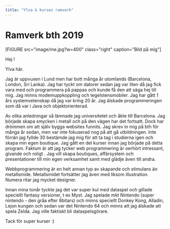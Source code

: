 ```yaml
---
title: "Ylva & kursen ramverk"
---
```

Ramverk bth 2019
=========================

[FIGURE src="image/me.jpg?w=400" class="right" caption="Bild på mig"]

Hej !

Ylva här.

Jag är uppvuxen i Lund men har bott många år utomlands (Barcelona, London, Sri Lanka).
Jag har tyckt om datorer sedan jag var liten då jag fick vara med och programmera på pappas och kunde få den att säga hej till mig.
Jag minns modemuppkoppling och tegelstensmobiler. Jag har gått 1 års systemvetenskap då jag var kring 20 år. Jag älskade programmeringen som då var i Java och objektorienterad.

Av olika anledningar så lämnade jag universitetet och åkte till Barcelona. Jag började skapa smycken i metall och på den vägen har det fortsatt.
Dock har drömmen om att själv bygga websites funnits. Jag skrev in mig på bth för många år sedan, men var inte fokuserad nog på att gå utbildningen. Inte förrän jag fyllde 30 bestämde jag mig för
att ta tag i studierna igen och skapa min egen boutique. Jag gått en del kurser innan jag började på detta program. Faktum är att jag tycker web programmering är oerhört intressant, givande och roligt .
Jag vill skapa boutiques, affärsystem och presentationer till min egen verksamhet samt med glädje även till andra.

 Webbprogrammering är en helt annan typ av skapande och stimulans än metallsmide.
 Metallsmidet fortsätter jag även med liksom illustration. Numera ritar jag mycket designer.

Innan mina tonår tyckte jag det var super kul med dataspel och gillade speciellt fantasy versioner, t ex Myst. Jag spelade mkt Nintendo (super nintendo - den gråa efter 8bitars) och minns speciellt Donkey Kong, Alladin, Lejon kungen och sedan var det Nintendo 64 och minns att jag älskade att spela Zelda. Jag ville faktiskt bli dataspelsgörare.

Tack för super kurser :)
